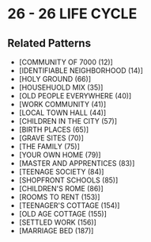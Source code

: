 # 26 - 26 LIFE CYCLE

## Related Patterns

- [COMMUNITY OF 7000 (12)]
- [IDENTIFIABLE NEIGHBORHOOD (14)]
- [HOLY GROUND (66)]
- [HOUSEHUOLD MIX (35)]
- [OLD PEOPLE EVERYWHERE (40)]
- [WORK COMMUNITY (41)]
- [LOCAL TOWN HALL (44)]
- [CHILDREN IN THE CITY (57)]
- [BIRTH PLACES (65)]
- [GRAVE SITES (70)]
- [THE FAMILY (75)]
- [YOUR OWN HOME (79)]
- [MASTER AND APPRENTICES (83)]
- [TEENAGE SOCIETY (84)]
- [SHOPFRONT SCHOOLS (85)]
- [CHILDREN'S ROME (86)]
- [ROOMS TO RENT (153)]
- [TEENAGER'S COTTAGE (154)]
- [OLD AGE COTTAGE (155)]
- [SETTLED WORK (156)]
- [MARRIAGE BED (187)]
